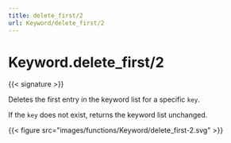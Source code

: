 ```yaml
---
title: delete_first/2
url: Keyword/delete_first/2
---
```


# Keyword.delete_first/2

{{< signature >}}

Deletes the first entry in the keyword list for a specific `key`.

If the `key` does not exist, returns the keyword list unchanged.

{{< figure src="images/functions/Keyword/delete_first-2.svg" >}}
